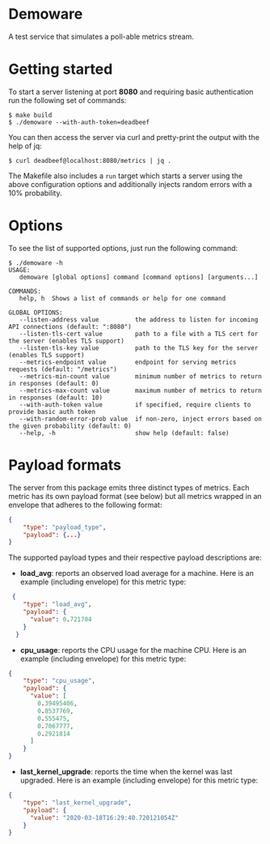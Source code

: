 # Demoware

A test service that simulates a poll-able metrics stream.

# Getting started

To start a server listening at port **8080** and requiring basic authentication 
run the following set of commands:

```console
$ make build
$ ./demoware --with-auth-token=deadbeef
```

You can then access the server via curl and pretty-print the output with the 
help of jq:

```console
$ curl deadbeef@localhost:8080/metrics | jq .
```

The Makefile also includes a `run` target which starts a server using the above
configuration options and additionally injects random errors with a 10%
probability.

# Options

To see the list of supported options, just run the following command:

```console
$ ./demoware -h
USAGE:
   demoware [global options] command [command options] [arguments...]

COMMANDS:
   help, h  Shows a list of commands or help for one command

GLOBAL OPTIONS:
   --listen-address value          the address to listen for incoming API connections (default: ":8080")
   --listen-tls-cert value         path to a file with a TLS cert for the server (enables TLS support)
   --listen-tls-key value          path to the TLS key for the server (enables TLS support)
   --metrics-endpoint value        endpoint for serving metrics requests (default: "/metrics")
   --metrics-min-count value       minimum number of metrics to return in responses (default: 0)
   --metrics-max-count value       maximum number of metrics to return in responses (default: 10)
   --with-auth-token value         if specified, require clients to provide basic auth token
   --with-random-error-prob value  if non-zero, inject errors based on the given probability (default: 0)
   --help, -h                      show help (default: false)
```

# Payload formats

The server from this package emits three distinct types of metrics. Each metric
has its own payload format (see below) but all metrics wrapped in an envelope
that adheres to the following format:

```json
{
	"type": "payload_type",
	"payload": {...}
}
```

The supported payload types and their respective payload descriptions are:

- **load_avg**: reports an observed load average for a machine. Here is an
example (including envelope) for this metric type:

```json
 {
    "type": "load_avg",
    "payload": {
      "value": 0.721704
    }
  }
```

- **cpu_usage**: reports the CPU usage for the machine CPU. Here is an
example (including envelope) for this metric type:

```json
{
    "type": "cpu_usage",
    "payload": {
      "value": [
        0.39495406,
        0.8537769,
        0.555475,
        0.7067777,
        0.2921814
      ]
    }
}
```

- **last_kernel_upgrade**: reports the time when the kernel was last upgraded.
Here is an example (including envelope) for this metric type:

```json
{
    "type": "last_kernel_upgrade",
    "payload": {
      "value": "2020-03-18T16:29:40.720121054Z"
    }
}
```

